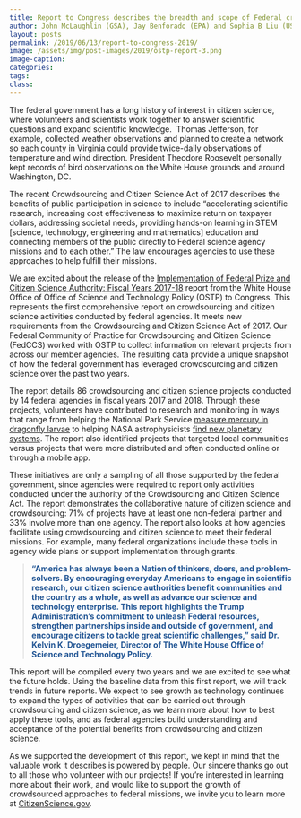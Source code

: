 ```yaml
---
title: Report to Congress describes the breadth and scope of Federal crowdsourcing and citizen science
author: John McLaughlin (GSA), Jay Benforado (EPA) and Sophia B Liu (USGS)
layout: posts
permalink: /2019/06/13/report-to-congress-2019/
image: /assets/img/post-images/2019/ostp-report-3.png
image-caption: 
categories:
tags:
class: 
---
```

 
The federal government has a long history of interest in citizen science, where volunteers and scientists work together to answer scientific questions and expand scientific knowledge.  Thomas Jefferson, for example, collected weather observations and planned to create a network so each county in Virginia could provide twice-daily observations of temperature and wind direction. President Theodore Roosevelt personally kept records of bird observations on the White House grounds and around Washington, DC. 

The recent Crowdsourcing and Citizen Science Act of 2017 describes the benefits of public participation in science to include “accelerating scientific research, increasing cost effectiveness to maximize return on taxpayer dollars, addressing societal needs, providing hands-on learning in STEM [science, technology, engineering and mathematics] education and connecting members of the public directly to Federal science agency missions and to each other.” The law encourages agencies to use these approaches to help fulfill their missions.
 
We are excited about the release of the <a href="{{ site.baseurl }}/assets/federal-prize-and-citizen-science-implementation-FY17-18_report-and-appendices_full-report.pdf" target="_blankd" rel="noopener">Implementation of Federal Prize and Citizen Science Authority: Fiscal Years 2017-18</a> report from the White House Office of Office of Science and Technology Policy (OSTP) to Congress. This represents the first comprehensive report on crowdsourcing and citizen science activities conducted by federal agencies. It meets new requirements from the Crowdsourcing and Citizen Science Act of 2017. Our Federal Community of Practice for Crowdsourcing and Citizen Science (FedCCS) worked with OSTP to collect information on relevant projects from across our member agencies. The resulting data provide a unique snapshot of how the federal government has leveraged crowdsourcing and citizen science over the past two years. 
 
The report details 86 crowdsourcing and citizen science projects conducted by 14 federal agencies in fiscal years 2017 and 2018. Through these projects, volunteers have contributed to research and monitoring in ways that range from helping the National Park Service <a href="https://www.citizenscience.gov/catalog/428/" target="_blank" rel="noopener">measure mercury in dragonfly larvae</a> to helping NASA astrophysicists <a href="https://www.citizenscience.gov/catalog/7/" target="_blank" rel="noopener" target="_blank" rel="noopener">find new planetary systems</a>. The report also identified projects that targeted local communities versus projects that were more distributed and often conducted online or through a mobile app. 
 
These initiatives are only a sampling of all those supported by the federal government, since agencies were required to report only activities conducted under the authority of the Crowdsourcing and Citizen Science Act. The report demonstrates the collaborative nature of citizen science and crowdsourcing: 71% of projects have at least one non-federal partner and 33% involve more than one agency. The report also looks at how agencies facilitate using crowdsourcing and citizen science to meet their federal missions. For example, many federal organizations include these tools in agency wide plans or support implementation through grants.

<blockquote>
<span style="color: #205493;"><strong>“America has always been a Nation of thinkers, doers, and problem-solvers. By encouraging everyday Americans to engage in scientific research, our citizen science authorities benefit communities and the country as a whole, as well as advance our science and technology enterprise. This report highlights the Trump Administration’s commitment to unleash Federal resources, strengthen partnerships inside and outside of government, and encourage citizens to tackle great scientific challenges,” said Dr. Kelvin K. Droegemeier, Director of The White House Office of Science and Technology Policy.</strong></span>
</blockquote>

 
This report will be compiled every two years and we are excited to see what the future holds. Using the baseline data from this first report, we will track trends in future reports. We expect to see growth as technology continues to expand the types of activities that can be carried out through crowdsourcing and citizen science, as we learn more about how to best apply these tools, and as federal agencies build understanding and acceptance of the potential benefits from crowdsourcing and citizen science.
 
As we supported the development of this report, we kept in mind that the valuable work it describes is powered by people. Our sincere thanks go out to all those who volunteer with our projects! If you’re interested in learning more about their work, and would like to support the growth of crowdsourced approaches to federal missions, we invite you to learn more at <a href="https://www.citizenscience.gov/" target="_blank" rel="noopener">CitizenScience.gov</a>.

